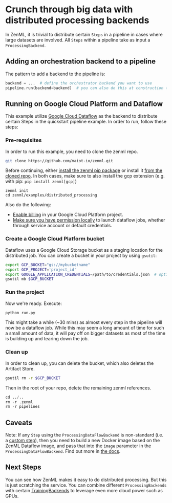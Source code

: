 # Crunch through big data with distributed processing backends
In ZenML, it is trivial to distribute certain `Steps` in a pipeline in cases where large 
datasets are involved. All `Steps` within a pipeline take as input a `ProcessingBackend`.

## Adding an orchestration backend to a pipeline
The pattern to add a backend to the pipeline is:

```python
backend = ...  # define the orchestrator backend you want to use
pipeline.run(backend=backend)  # you can also do this at construction time
```

## Running on Google Cloud Platform and Dataflow
This example utilize [Google Cloud Dataflow](https://cloud.google.com/dataflow) as the backend to 
distribute certain Steps in the quickstart pipeline example. In order to run, follow these steps:

### Pre-requisites
In order to run this example, you need to clone the zenml repo.

```bash
git clone https://github.com/maiot-io/zenml.git
```

Before continuing, either [install the zenml pip package](https://docs.zenml.io/getting-started/installation.html) or install it [from the cloned repo](../../zenml/README.md). 
In both cases, make sure to also install the gcp extension (e.g. with pip: `pip install zenml[gcp]`)

```
zenml init
cd zenml/examples/distributed_processing
```

Also do the following:

* [Enable billing](https://cloud.google.com/billing/docs/how-to/modify-project#enable_billing_for_a_project) in your Google Cloud Platform project.
* [Make sure you have permission locally](https://cloud.google.com/dataflow/docs/concepts/access-control) to launch dataflow jobs, whether through service account or default credentials.

### Create a Google Cloud Platform bucket
Dataflow uses a Google Cloud Storage bucket as a staging location for the distributed job. You can create a 
bucket in your project by using `gsutil`:

```bash
export GCP_BUCKET="gs://mybucketname"
export GCP_PROJECT='project_id'
export GOOGLE_APPLICATION_CREDENTIALS=/path/to/credentials.json  # optional for permissions to launch dataflow jobs
gsutil mb $GCP_BUCKET
```

### Run the project
Now we're ready. Execute:

```bash
python run.py
```
This might take a while (~30 mins) as almost every step in the pipeline will now be a dataflow job. While this may 
seem a long amount of time for such a small amount of data, it will pay off on bigger datasets as most of the time is 
building up and tearing down the job.

### Clean up
In order to clean up, you can delete the bucket, which also deletes the Artifact Store.

```bash
gsutil rm -r $GCP_BUCKET
```

Then in the root of your repo, delete the remaining zenml references.

```python
cd ../..
rm -r .zenml
rm -r pipelines
```

## Caveats
Note: If any `Step` using the `ProcessingDataFlowBackend` is non-standard (i.e. a [custom step](https://docs.zenml.io/getting-started/creating-custom-logic.html)), 
then you need to build a new Docker image based on the ZenML Dataflow image, and pass that into the `image` parameter 
in the `ProcessingDataFlowBackend`. Find out more in [the docs](https://docs.zenml.io/backends/using-docker.html).

## Next Steps
You can see how ZenML makes it easy to do distributed processing. But this is just scratching the service. You 
can combine different `ProcessingBackends` with certain [TrainingBackends](../cloud_gpu_training/README.md) to leverage 
even more cloud power such as GPUs.